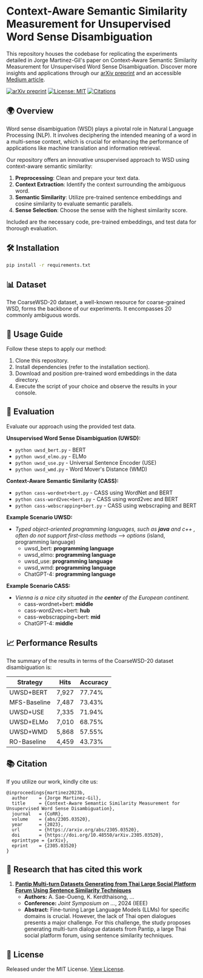 
# Context-Aware Semantic Similarity Measurement for Unsupervised Word Sense Disambiguation

This repository houses the codebase for replicating the experiments detailed in Jorge Martinez-Gil's paper on Context-Aware Semantic Similarity Measurement for Unsupervised Word Sense Disambiguation. Discover more insights and applications through our [arXiv preprint](https://arxiv.org/abs/2305.03520) and an accessible [Medium article](https://medium.com/@jorgemarcc/applications-of-context-aware-semantic-similarity-9c62492be392).

[![arXiv preprint](https://img.shields.io/badge/arXiv-2305.03520-brightgreen.svg)](https://arxiv.org/abs/2305.03520) [![License: MIT](https://img.shields.io/badge/License-MIT-yellow.svg)](https://opensource.org/licenses/MIT) [![Citations](https://img.shields.io/badge/citations-1-blue)](https://scholar.google.com/citations?view_op=view_citation&hl=en&citation_for_view=X1pRUYcAAAAJ:7XUxBq3GufIC)

## 🌍 Overview 

Word sense disambiguation (WSD) plays a pivotal role in Natural Language Processing (NLP). It involves deciphering the intended meaning of a word in a multi-sense context, which is crucial for enhancing the performance of applications like machine translation and information retrieval.

Our repository offers an innovative unsupervised approach to WSD using context-aware semantic similarity:

1. **Preprocessing**: Clean and prepare your text data.
2. **Context Extraction**: Identify the context surrounding the ambiguous word.
3. **Semantic Similarity**: Utilize pre-trained sentence embeddings and cosine similarity to evaluate semantic parallels.
4. **Sense Selection**: Choose the sense with the highest similarity score.

Included are the necessary code, pre-trained embeddings, and test data for thorough evaluation.

## 🛠️ Installation 

```bash
pip install -r requirements.txt
```

## 📊 Dataset 

The CoarseWSD-20 dataset, a well-known resource for coarse-grained WSD, forms the backbone of our experiments. It encompasses 20 commonly ambiguous words.

## 🚀 Usage Guide 

Follow these steps to apply our method:

1. Clone this repository.
2. Install dependencies (refer to the installation section).
3. Download and position pre-trained word embeddings in the data directory.
4. Execute the script of your choice and observe the results in your console.

## 📝 Evaluation 

Evaluate our approach using the provided test data.

**Unsupervised Word Sense Disambiguation (UWSD):**
 - `python uwsd_bert.py` - BERT
 - `python uwsd_elmo.py` - ELMo
 - `python uwsd_use.py` - Universal Sentence Encoder (USE)
 - `python uwsd_wmd.py` - Word Mover's Distance (WMD)

**Context-Aware Semantic Similarity (CASS):**
 - `python cass-wordnet+bert.py` - CASS using WordNet and BERT
 - `python cass-word2vec+bert.py` - CASS using word2vec and BERT
 - `python cass-webscrapping+bert.py` - CASS using webscraping and BERT

**Example Scenario UWSD:**
 - *Typed object-oriented programming languages, such as **java** and c++ , often do not support first-class methods*
--> *options* (island, programming language)
	 - uwsd_bert: **programming language** 
	 - uwsd_elmo: **programming language**
	 - uwsd_use: **programming language** 
	 - uwsd_wmd: **programming language** 
	 - ChatGPT-4: **programming language**

**Example Scenario CASS:**
- *Vienna is a nice city situated in the **center** of the European continent.*
  - cass-wordnet+bert: **middle**
  - cass-word2vec+bert: **hub**
  - cass-webscrapping+bert: **mid**
  - ChatGPT-4: **middle**

## 📈 Performance Results 

The summary of the results in terms of the CoarseWSD-20 dataset disambiguation is:

| Strategy  |  Hits  |  Accuracy |
| ------------ | ------------ | ------------ |
| UWSD+BERT  |  7,927  | 77.74%   |
| MFS-Baseline  | 7,487  |  73.43% |
| UWSD+USE | 7,335 | 71.94% |
| UWSD+ELMo | 7,010 | 68.75% |
| UWSD+WMD | 5,868 | 57.55% |
| RO-Baseline | 4,459 | 43.73% |

## 📚 Citation 

If you utilize our work, kindly cite us:

```
@inproceedings{martinez2023b,
  author    = {Jorge Martinez-Gil},
  title     = {Context-Aware Semantic Similarity Measurement for Unsupervised Word Sense Disambiguation},
  journal   = {CoRR},
  volume    = {abs/2305.03520},
  year      = {2023},
  url       = {https://arxiv.org/abs/2305.03520},
  doi       = {https://doi.org/10.48550/arXiv.2305.03520},
  eprinttype = {arXiv},
  eprint    = {2305.03520}
}

```

## 📖 Research that has cited this work

1. **[Pantip Multi-turn Datasets Generating from Thai Large Social Platform Forum Using Sentence Similarity Techniques](https://ieeexplore.ieee.org/iel8/10799229/10799211/10799403.pdf)**
   - **Authors:** A. Sae-Oueng, K. Kerdthaisong, …
   - **Conference:** *Joint Symposium on …*, 2024 (IEEE)
   - **Abstract:** Fine-tuning Large Language Models (LLMs) for specific domains is crucial. However, the lack of Thai open dialogues presents a major challenge. For this challenge, the study proposes generating multi-turn dialogue datasets from Pantip, a large Thai social platform forum, using sentence similarity techniques.



## 📄 License 

Released under the MIT License. [View License](LICENSE).
